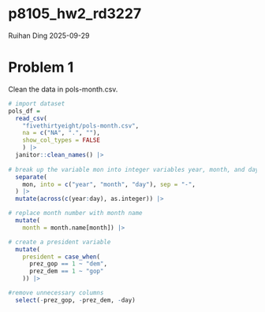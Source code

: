 p8105_hw2_rd3227
================
Ruihan Ding
2025-09-29

# Problem 1

Clean the data in pols-month.csv.

``` r
# import dataset
pols_df = 
  read_csv(
    "fivethirtyeight/pols-month.csv", 
    na = c("NA", ".", ""), 
    show_col_types = FALSE
    ) |> 
  janitor::clean_names() |> 
  
# break up the variable mon into integer variables year, month, and day
  separate(
    mon, into = c("year", "month", "day"), sep = "-",
  ) |> 
  mutate(across(c(year:day), as.integer)) |> 

# replace month number with month name
  mutate(
    month = month.name[month]) |> 

# create a president variable
  mutate(
    president = case_when(
      prez_gop == 1 ~ "dem",
      prez_dem == 1 ~ "gop"
    )) |> 

#remove unnecessary columns
  select(-prez_gop, -prez_dem, -day)
```
